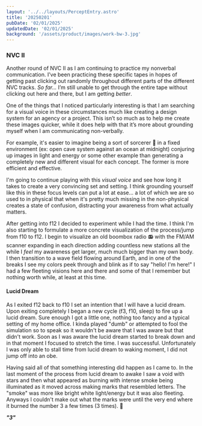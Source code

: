 ```yaml
---
layout: '../../layouts/PerceptEntry.astro'
title: '20250201'
pubDate: '02/01/2025'
updatedDate: '02/01/2025'
background: '/assets/product/images/work-bw-3.jpg'
---
```


### NVC II

Another round of NVC II as I am continuing to practice my nonverbal communication. I’ve been practicing these specific tapes in hopes of getting past clicking out randomly throughout different parts of the different NVC tracks. *So far...* I’m still unable to get through the entire tape without clicking out here and there, but I am getting *better*.

One of the things that I noticed particularly interesting is that I am searching for a visual voice in these circumstances much like creating a design system for an agency or a project. This isn’t so much as to help me create these images quicker, while it does help with that it’s more about grounding myself when I am communicating non-verbally. 

For example, it's easier to imagine being a sort of sorcerer 🧙 in a fixed environment (ex: open cave system against an ocean at midnight) conjuring up images in light and energy or some other example than generating a completely new and different visual for each concept. The former is more efficient and effective. 

I'm going to continue playing with this *visual voice* and see how long it takes to create a very convincing set and setting. I think grounding yourself like this in these focus levels can put a lot at ease... a lot of which we are so used to in physical that when it's pretty much missing in the non-physical creates a state of confusion, distracting your awareness from what actually matters. 

After getting into f12 I decided to experiment while I had the time. I think I'm also starting to formulate a more concrete visualization of the process/jump from f10 to f12. I begin to visualize an old boombox radio 📻 with the FM/AM scanner expanding in each direction adding countless new stations all the while I *feel* my awareness get larger, much much bigger than my own body. I then transition to a wave field flowing around Earth, and in one of the breaks I see my colors peek through and blink as if to say "hello! I'm here!" I had a few fleeting visions here and there and some of that I remember but nothing worth while, at least at this time.

#### Lucid Dream

As I exited f12 back to f10 I set an intention that I will have a lucid dream. Upon exiting completely I began a new cycle (f3, f10, sleep) to fire up a lucid dream. Sure enough I got a little one, nothing too fancy and a typical setting of my home office. I kinda played "dumb" or attempted to fool the simulation so to speak so it wouldn't be aware that I was aware but that didn't work. Soon as I was aware the lucid dream started to break down and in that moment I focused to stretch the time. I was successful. Unfortunately I was only able to stall time from lucid dream to waking moment, I did not jump off into an obe. 

Having said all of that something interesting did happen as I came to. In the last moment of the process from lucid dream to awake I saw a void with stars and then what appeared as burning with intense smoke being illuminated as it moved across making marks that resembled letters. The "smoke" was more like bright white light/energy but it was also fleeting. Anyways I couldn't make out what the marks were until the very end where it burned the number 3 a few times (3 times). 🤷 

***"3"***